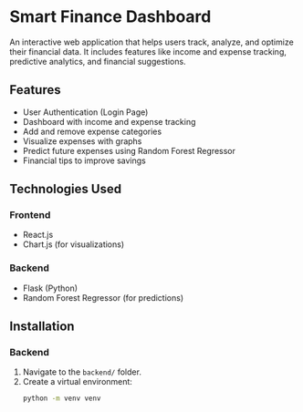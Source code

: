 # Smart Finance Dashboard

An interactive web application that helps users track, analyze, and optimize their financial data. It includes features like income and expense tracking, predictive analytics, and financial suggestions.

## Features
- User Authentication (Login Page)
- Dashboard with income and expense tracking
- Add and remove expense categories
- Visualize expenses with graphs
- Predict future expenses using Random Forest Regressor
- Financial tips to improve savings

## Technologies Used
### Frontend
- React.js
- Chart.js (for visualizations)

### Backend
- Flask (Python)
- Random Forest Regressor (for predictions)

## Installation

### Backend
1. Navigate to the `backend/` folder.
2. Create a virtual environment:
   ```bash
   python -m venv venv

